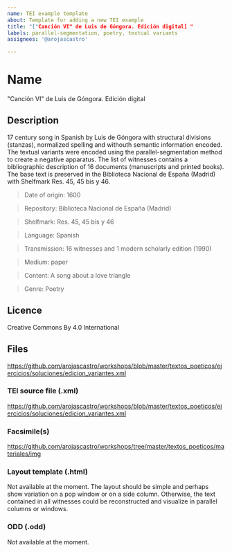 ```yaml
---
name: TEI example template
about: Template for adding a new TEI example
title: "["Canción VI" de Luis de Góngora. Edición digital] "
labels: parallel-segmentation, poetry, textual variants
assignees: '@arojascastro'

---
```


# Name

"Canción VI" de Luis de Góngora. Edición digital

## Description

17 century song in Spanish by Luis de Góngora with structural divisions (stanzas), normalized spelling and withouth semantic information encoded. The textual variants were encoded using the parallel-segmentation method to create a negative apparatus. The list of witnesses contains a bibliographic description of 16 documents (manuscripts and printed books). The base text is preserved in the Biblioteca Nacional de España (Madrid) with Shelfmark Res. 45, 45 bis y 46. 

> Date of origin: 1600

> Repository: Biblioteca Nacional de España (Madrid)

> Shelfmark: Res. 45, 45 bis y 46

> Language: Spanish

> Transmission: 16 witnesses and 1 modern scholarly edition (1990)

> Medium: paper

> Content: A song about a love triangle

> Genre: Poetry

## Licence

Creative Commons By 4.0 International

## Files

https://github.com/arojascastro/workshops/blob/master/textos_poeticos/ejercicios/soluciones/edicion_variantes.xml 

### TEI source file (.xml)

https://github.com/arojascastro/workshops/blob/master/textos_poeticos/ejercicios/soluciones/edicion_variantes.xml

### Facsimile(s)

https://github.com/arojascastro/workshops/tree/master/textos_poeticos/materiales/img

### Layout template (.html)

Not available at the moment. The layout should be simple and perhaps show variation on a pop window or on a side column. Otherwise, the text contained in all witnesses could be reconstructed and visualize in parallel columns or windows.

### ODD (.odd)

Not available at the moment. 
